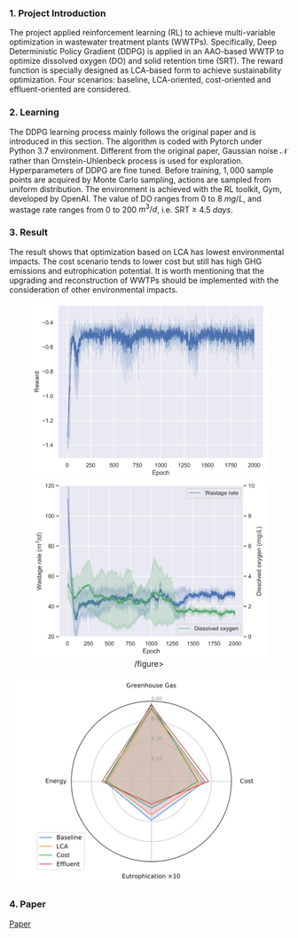 ### 1. Project Introduction
The project applied reinforcement learning (RL) to achieve multi-variable optimization in wastewater treatment plants (WWTPs). Specifically, Deep Deterministic Policy Gradient (DDPG) is applied in an AAO-based WWTP to optimize dissolved oxygen (DO) and solid retention time (SRT). The reward function is specially designed as LCA-based form to achieve sustainability optimization. Four scenarios: baseline, LCA-oriented, cost-oriented and effluent-oriented are considered.

### 2. Learning
The DDPG learning process mainly follows the original paper and is introduced in this section. The algorithm is coded with Pytorch under Python 3.7 environment.
Different from the original paper, Gaussian noise $\mathcal{N}$ rather than Ornstein-Uhlenbeck process is used for exploration.
Hyperparameters of DDPG are fine tuned. Before training, $1,000$ sample points are acquired by Monte Carlo sampling, actions are sampled from uniform distribution. The environment is achieved with the RL toolkit, Gym, developed by OpenAI. The value of DO ranges from 0 to 8 $mg/L$, and wastage rate ranges from 0 to 200 $m^3/d$, i.e. SRT $\geq$ 4.5 $days$. 

### 3. Result
The result shows that optimization based on LCA has lowest environmental impacts. The cost scenario tends to lower cost but still has high GHG emissions and eutrophication potential. It is worth mentioning that the upgrading and reconstruction of WWTPs should be implemented with the consideration of other environmental impacts.

<center>
<figure>
<img src="./res/pic/reward.jpg" width = "500" alt="LCA reward" align=center/>
<img src="./res/pic/parameter.jpg" width = "500" alt="parameter" align=center/>
/figure>
</center>

<img src="./res/pic/spider.jpg" width = "500" alt="spider" align=center/>

### 4. Paper
[Paper](http://www.google.com) 

